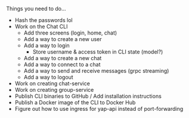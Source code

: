Things you need to do...

- Hash the passwords lol
- Work on the Chat CLI
  - Add three screens (login, home, chat)
  - Add a way to create a new user
  - Add a way to login
    - Store username & access token in CLI state (model?)
  - Add a way to create a new chat
  - Add a way to connect to a chat
  - Add a way to send and receive messages (grpc streaming)
  - Add a way to logout
- Work on creating chat-service
- Work on creating group-service
- Publish CLI binaries to GitHub / Add installation instructions
- Publish a Docker image of the CLI to Docker Hub
- Figure out how to use ingress for yap-api instead of port-forwarding